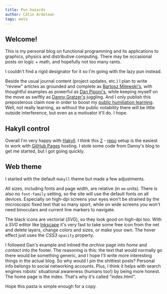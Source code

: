 ```yaml
---
title: Pun hazards
author: Călin Ardelean
tags: meta
---
```


Welcome!
---
This is my personal blog on functional programming and its applications
to graphics, physics and distributive computing.
There may be occasional posts on logic + math, and hopefully not too many rants.

I couldn't find a rigid designator for it so I'm going with the lazy pun instead.

Beside the usual journal content (project updates, etc.) I plan to write
"review" articles as grounded and complete as [Bartosz Milewski's][bartosz],
with thoughtful examples as powerful as [Dan Piponi's][dan], while keeping
myself on the move as swiftly as [Danny Gratzer's][jozefg] juggling.
And I only publish this preposterous claim now in order to boost my
[public humiliation learning][scott].
Well, not really learning, as without the public notability there will be
little outside interference, but even as a motivator it'll do. I hope.

Hakyll control
---
Overall I'm very happy with [Hakyll][hakyll]. I think this [2][repo1] -
[repo][repo2] setup is the easiest to work with [GitHub Pages][github] hosting.
I stole some code from Danny's blog to get me started, but I got going quickly.

Web theme
---
I started with the default `Hakyll` theme but made a few adjustments.

All sizes, including fonts and page width, are relative (in `em` units).
There is also no `font-family` setting, so the site will use the default fonts
on all devices.
Especially on high-dpi screens your eyes won't be strained by the microscopic
fixed text that so many sport, while on wide screens you won't need binoculars
and current line markers to navigate.

The black icons are vectorial (*SVG*), so they look good on high-dpi too.
With a *SVG* editor like [Inkscape][svg] it's very fast to take some free icon
from the net and delete layers, change colors and sizes, or make your own.
The hover effect just uses the *CSS3* `opacity` property.

I followed Dan's example and inlined the *archive* page into *home*
and *contact* into the footer.
The reasoning is this: the text that would normally go there would be something
generic, and I hope I'll write more interesting things in the actual blog.
So why would I pin the shittiest posts?
Personal info belongs to social networking accounts.
Plus, I think it helps with search engines robots' situational awareness
(humans too!) by being more honest.
The home page is the index. That's why it's called "index.html".

Hope this pasta is simple enough for a copy.

[svg]: https://inkscape.org/en/ "Inkscape"
[hakyll]: http://jaspervdj.be/hakyll "Hakyll"
[github]: https://pages.github.com "GitHub Pages"
[repo1]: https://github.com/clnx/clnx.github.io.src "Source Repo for this Blog"
[repo2]: https://github.com/clnx/clnx.github.io "Main GitHub Pages Repo"
[jozefg]: http://jozefg.bitbucket.org/ "Code & Co"
[dan]: http://blog.sigfpe.com/ "A Neighborhood of Infinity"
[bartosz]: http://bartoszmilewski.com/ "Bartosz Milewski's Programming Cafe"
[scott]: http://www.scottaaronson.com/blog/?p=2651 "Article on Scott Aaronson's blog mentioning this technique"
